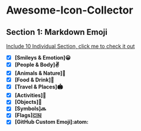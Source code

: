 <!--
 * @Author: BDFD
 * @Date: 2022-02-04 11:35:42
 * @LastEditTime: 2022-02-04 11:49:22
 * @LastEditors: BDFD
 * @Description:
 * @FilePath: \Awesome-Icon-Collector\README.md
-->

# Awesome-Icon-Collector

## Section 1: Markdown Emoji

[Include 10 Individual Section, click me to check it out](https://github.com/bdfd/Awesome-Icon-Collector/tree/main/Section1_MarkdownEmoji)

- [x] **[Smileys & Emotion]😀**
- [x] **[People & Body]✌️**
- [x] **[Animals & Nature]🦅**
- [x] **[Food & Drink]🍦**
- [x] **[Travel & Places]🏟**
- [x] **[Activities]🎃**
- [x] **[Objects]🎻**
- [x] **[Symbols]🔜**
- [x] **[Flags]🇨🇳**
- [x] **[GitHub Custom Emoji]:atom:**
